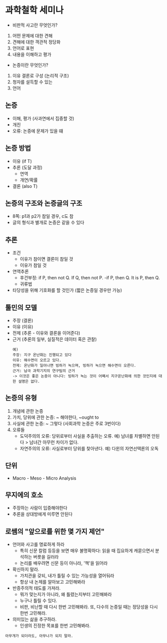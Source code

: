 # 과학철학 세미나

* 비판적 사고란 무엇인가?
1. 어떤 문제에 대한 견해
2. 견해에 대한 객관적 정당화
3. 언어로 표현
4. 내용을 이해하고 평가

* 논증이란 무엇인가?
1. 이유 결론로 구성 (논리적 구조)
2. 청자를 설득할 수 있는 
3. 언어

## 논증
 * 이해, 평가 (사과연에서 집중할 것)
 * 개진
 * 오류: 논증에 문제가 있을 떄

## 논증 방법
* 이유 (if T)
* 추론 (도달 과정)  
    * 연역
    * 개연/확률
* 결론 (also T)

## 논증의 구조와 논증글의 구조
* 8쪽: p1과 p2가 참일 경우, c도 참
* 글의 형식과 별개로 논증은 같을 수 있다

## 추론
* 조건
    * 이유가 참이면 결론이 참일 것
    * 이유가 참일 것
* 연역추론
    * 후건부정: if P, then not Q. If Q, then not P. 
            -if P, then Q. It is P, then Q. 
    * 귀류법
* 타당성을 위해 기호화를 할 것인가 (짧은 논증일 경우만 가능)

## 툴민의 모델
* 주장 (결론)
* 이유 (이유)
* 전제 (추론 - 이유와 결론을 이어준다) 
* 근거 (추론의 일부, 실질적은 데이터 혹은 관찰)
    ```
    예)
    주장: 지구 온난화는 진행되고 있다
    이유: 해수면이 오르고 있다.
    전제: 온난화가 일어나면 빙하가 녹으며, 빙하가 녹으면 해수면이 오른다.
    근거: 남극 과학기지의 연구팀의 근거
    -> 이것은 좋은 논증이 아니다: 빙하가 녹는 것이 어째서 지구온난화에 의한 것인지에 대한 설명은 없다.
    ```

## 논증의 유형
1. 개념에 관한 논증
2. 가치, 당위에 관한 논증: ~ 해야한다, ~ought to
3. 사실에 관한 논증: ~ 그렇다 (사회과학 논증은 주로 3번이다)
4. 오류들
    * 도덕주의의 오류: 당위로부터 사실을 추출하는 오류. 
    예) 남녀를 차별하면 안된다 > 남녀간 아무런 차이가 없다.
    * 자연주의의 오류: 사실로부터 당위를 찾아낸다. 
    예) 다윈의 자연선택론의 오독

## 단위
* Macro - Meso - Micro Analysis

## 무지에의 호소
* 주장하는 사람이 입증해야한다
* 추론을 상대방에게 미루면 안된다

## 로쌤의 "앞으로를 위한 몇 가지 제언"
* 언어와 사고를 명료하게 하라
    * 특히 신문 칼럼 등등을 보면 매우 불명확하다: 읽을 때 집요하게 캐묻으면서 분석하는 버릇을 길러라
    * 논리를 배우려면 신문 등이 아니라, '책'을 읽어라
* 확신하지 말라.
    * 가치관을 갖되, 내가 틀릴 수 있는 가능성을 열어둬라
    * 항상 내 논제를 알아보고 고민해봐라
* 반증주의적 태도를 가져라.
    * 뭐가 맞는지가 아니라, 왜 틀렸는지부터 고민해봐라
    * 누구나 틀릴 수 있다.
    * 비판, 비난할 때 다시 한번 고민해봐라. 또, 다수의 논증일 때는 정당성을 다시 한번 고민해라. 
* 의미있는 삶을 추구하라. 
    * 인생의 진정한 목표를 한번 고민해봐라. 
```
아무개가 되더라도, 아무나가 되지 말라. 
```
 